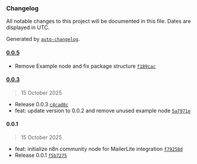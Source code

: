 ### Changelog

All notable changes to this project will be documented in this file. Dates are displayed in UTC.

Generated by [`auto-changelog`](https://github.com/CookPete/auto-changelog).

#### [0.0.5](https://github.com/jecrs687/n8n-nodes-mailerlite/compare/0.0.3...0.0.5)

- Remove Example node and fix package structure [`f189cac`](https://github.com/jecrs687/n8n-nodes-mailerlite/commit/f189cac0bc47c36e39edc440034020cbf5e60c4b)

#### [0.0.3](https://github.com/jecrs687/n8n-nodes-mailerlite/compare/0.0.1...0.0.3)

> 15 October 2025

- Release 0.0.3 [`c4cad8c`](https://github.com/jecrs687/n8n-nodes-mailerlite/commit/c4cad8cac46ee625e84b39c9a2e205245f0787a0)
- feat: update version to 0.0.2 and remove unused example node [`5a7971e`](https://github.com/jecrs687/n8n-nodes-mailerlite/commit/5a7971ee8f6acb5822e92725c4682fe0e4665c91)

#### 0.0.1

> 15 October 2025

- feat: initialize n8n community node for MailerLite integration [`f79258d`](https://github.com/jecrs687/n8n-nodes-mailerlite/commit/f79258da89dd8730033e4746a0277c95c4818217)
- Release 0.0.1 [`f5b7275`](https://github.com/jecrs687/n8n-nodes-mailerlite/commit/f5b7275ce1bf92d1dc2cab032fd10106c0fb5dee)
